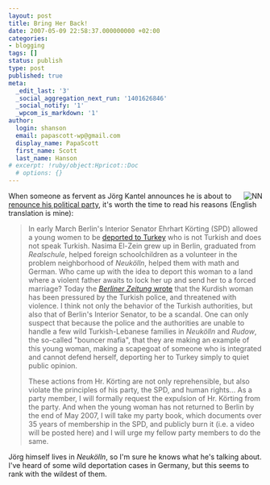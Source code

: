 ```yaml
---
layout: post
title: Bring Her Back!
date: 2007-05-09 22:58:37.000000000 +02:00
categories:
- blogging
tags: []
status: publish
type: post
published: true
meta:
  _edit_last: '3'
  _social_aggregation_next_run: '1401626846'
  _social_notify: '1'
  _wpcom_is_markdown: '1'
author:
  login: shanson
  email: papascott-wp@gmail.com
  display_name: PapaScott
  first_name: Scott
  last_name: Hanson
# excerpt: !ruby/object:Hpricot::Doc
  # options: {}
---
```

<p><a href="http://www.berlinonline.de/berliner-zeitung/print/berlin/652190.html"><img src="http://www.papascott.de/wordpress/wp-content/uploads/2007/05/nasima-el-zein.jpg" alt="NN" align="right" title="" /></a> When someone as fervent as Jörg Kantel announces he is about to <a href="http://www.schockwellenreiter.de/2007/05/09.html#holtSieZurck">renounce his political party</a>, it's worth the time to read his reasons (English translation is mine):</p>
<blockquote><p>
  In early March Berlin's Interior Senator Ehrhart Körting (SPD) allowed a young women to be <a href="http://www.berlinonline.de/berliner-zeitung/archiv/.bin/dump.fcgi/2007/0413/politik/0074/index.html">deported to Turkey</a> who is not Turkish and does not speak Turkish. Nasima El-Zein grew up in Berlin, graduated from <em>Realschule</em>, helped foreign schoolchildren as a volunteer in the problem neighborhood of <em>Neukölln</em>, helped them with math and German. Who came up with the idea to deport this woman to a land where a violent father awaits to lock her up and send her to a forced marriage? Today the <a href="http://www.berlinonline.de/berliner-zeitung/print/berlin/652190.html"><em>Berliner Zeitung</em> wrote</a> that the Kurdish woman has been pressured by the Turkish police, and threatened with violence. I think not only the behavior of the Turkish authorities, but also that of Berlin's Interior Senator, to be a scandal. One can only suspect that because the police and the authorities are unable to handle a few wild Turkish-Lebanese families in <em>Neukölln</em> and <em>Rudow</em>, the so-called "bouncer mafia", that they are making an example of this young woman, making a scapegoat of someone who is integrated and cannot defend herself, deporting her to Turkey simply to quiet public opinion.</p>
<p>  These actions from Hr. Körting are not only reprehensible, but also violate the principles of his party, the SPD, and human rights... As a party member, I will formally request the expulsion of Hr. Körting from the party. And when the young woman has not returned to Berlin by the end of May 2007, I will take my party book, which documents over 35 years of membership in the SPD, and publicly burn it (i.e. a video will be posted here) and I will urge my fellow party members to do the same.
</p></blockquote>
<p>Jörg himself lives in <em>Neukölln</em>, so I'm sure he knows what he's talking about. I've heard of some wild deportation cases in Germany, but this seems to rank with the wildest of them.</p>
